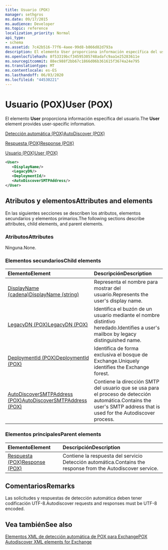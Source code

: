 ```yaml
---
title: Usuario (POX)
manager: sethgros
ms.date: 09/17/2015
ms.audience: Developer
ms.topic: reference
localization_priority: Normal
api_type:
- schema
ms.assetid: 7c42b516-77f6-4aee-99d8-b866d82d793a
description: El elemento User proporciona información específica del usuario.
ms.openlocfilehash: 8f53319bcf34595305748adafc9aa1e25283611e
ms.sourcegitcommit: 88ec988f2bb67c1866d06b361615f3674a24e795
ms.translationtype: MT
ms.contentlocale: es-ES
ms.lasthandoff: 06/03/2020
ms.locfileid: "44530221"
---
```

# <a name="user-pox"></a><span data-ttu-id="8f278-103">Usuario (POX)</span><span class="sxs-lookup"><span data-stu-id="8f278-103">User (POX)</span></span>

<span data-ttu-id="8f278-104">El elemento **User** proporciona información específica del usuario.</span><span class="sxs-lookup"><span data-stu-id="8f278-104">The **User** element provides user-specific information.</span></span> 
  
[<span data-ttu-id="8f278-105">Detección automática (POX)</span><span class="sxs-lookup"><span data-stu-id="8f278-105">AutoDiscover (POX)</span></span>](autodiscover-pox.md)
  
[<span data-ttu-id="8f278-106">Respuesta (POX)</span><span class="sxs-lookup"><span data-stu-id="8f278-106">Response (POX)</span></span>](response-pox.md)
  
[<span data-ttu-id="8f278-107">Usuario (POX)</span><span class="sxs-lookup"><span data-stu-id="8f278-107">User (POX)</span></span>](user-pox.md)
  
```xml
<User>
   <DisplayName/>
   <LegacyDN/>
   <DeploymentId/>
   <AutoDiscoverSMTPAddress/>
</User>
```

## <a name="attributes-and-elements"></a><span data-ttu-id="8f278-108">Atributos y elementos</span><span class="sxs-lookup"><span data-stu-id="8f278-108">Attributes and elements</span></span>

<span data-ttu-id="8f278-109">En las siguientes secciones se describen los atributos, elementos secundarios y elementos primarios.</span><span class="sxs-lookup"><span data-stu-id="8f278-109">The following sections describe attributes, child elements, and parent elements.</span></span>
  
### <a name="attributes"></a><span data-ttu-id="8f278-110">Atributos</span><span class="sxs-lookup"><span data-stu-id="8f278-110">Attributes</span></span>

<span data-ttu-id="8f278-111">Ninguna.</span><span class="sxs-lookup"><span data-stu-id="8f278-111">None.</span></span>
  
### <a name="child-elements"></a><span data-ttu-id="8f278-112">Elementos secundarios</span><span class="sxs-lookup"><span data-stu-id="8f278-112">Child elements</span></span>

|<span data-ttu-id="8f278-113">**Elemento**</span><span class="sxs-lookup"><span data-stu-id="8f278-113">**Element**</span></span>|<span data-ttu-id="8f278-114">**Descripción**</span><span class="sxs-lookup"><span data-stu-id="8f278-114">**Description**</span></span>|
|:-----|:-----|
|[<span data-ttu-id="8f278-115">DisplayName (cadena)</span><span class="sxs-lookup"><span data-stu-id="8f278-115">DisplayName (string)</span></span>](displayname-string.md) <br/> |<span data-ttu-id="8f278-116">Representa el nombre para mostrar del usuario.</span><span class="sxs-lookup"><span data-stu-id="8f278-116">Represents the user's display name.</span></span>  <br/> |
|[<span data-ttu-id="8f278-117">LegacyDN (POX)</span><span class="sxs-lookup"><span data-stu-id="8f278-117">LegacyDN (POX)</span></span>](legacydn-pox.md) <br/> |<span data-ttu-id="8f278-118">Identifica el buzón de un usuario mediante el nombre distintivo heredado.</span><span class="sxs-lookup"><span data-stu-id="8f278-118">Identifies a user's mailbox by legacy distinguished name.</span></span>  <br/> |
|[<span data-ttu-id="8f278-119">DeploymentId (POX)</span><span class="sxs-lookup"><span data-stu-id="8f278-119">DeploymentId (POX)</span></span>](deploymentid-pox.md) <br/> |<span data-ttu-id="8f278-120">Identifica de forma exclusiva el bosque de Exchange.</span><span class="sxs-lookup"><span data-stu-id="8f278-120">Uniquely identifies the Exchange forest.</span></span>  <br/> |
|[<span data-ttu-id="8f278-121">AutoDiscoverSMTPAddress (POX)</span><span class="sxs-lookup"><span data-stu-id="8f278-121">AutoDiscoverSMTPAddress (POX)</span></span>](autodiscoversmtpaddress-pox.md) <br/> |<span data-ttu-id="8f278-122">Contiene la dirección SMTP del usuario que se usa para el proceso de detección automática.</span><span class="sxs-lookup"><span data-stu-id="8f278-122">Contains the user's SMTP address that is used for the Autodiscover process.</span></span>  <br/> |
   
### <a name="parent-elements"></a><span data-ttu-id="8f278-123">Elementos principales</span><span class="sxs-lookup"><span data-stu-id="8f278-123">Parent elements</span></span>

|<span data-ttu-id="8f278-124">**Elemento**</span><span class="sxs-lookup"><span data-stu-id="8f278-124">**Element**</span></span>|<span data-ttu-id="8f278-125">**Descripción**</span><span class="sxs-lookup"><span data-stu-id="8f278-125">**Description**</span></span>|
|:-----|:-----|
|[<span data-ttu-id="8f278-126">Respuesta (POX)</span><span class="sxs-lookup"><span data-stu-id="8f278-126">Response (POX)</span></span>](response-pox.md) <br/> |<span data-ttu-id="8f278-127">Contiene la respuesta del servicio Detección automática.</span><span class="sxs-lookup"><span data-stu-id="8f278-127">Contains the response from the Autodiscover service.</span></span>  <br/> |
   
## <a name="remarks"></a><span data-ttu-id="8f278-128">Comentarios</span><span class="sxs-lookup"><span data-stu-id="8f278-128">Remarks</span></span>

<span data-ttu-id="8f278-129">Las solicitudes y respuestas de detección automática deben tener codificación UTF-8.</span><span class="sxs-lookup"><span data-stu-id="8f278-129">Autodiscover requests and responses must be UTF-8 encoded.</span></span>
  
## <a name="see-also"></a><span data-ttu-id="8f278-130">Vea también</span><span class="sxs-lookup"><span data-stu-id="8f278-130">See also</span></span>



[<span data-ttu-id="8f278-131">Elementos XML de detección automática de POX para Exchange</span><span class="sxs-lookup"><span data-stu-id="8f278-131">POX Autodiscover XML elements for Exchange</span></span>](pox-autodiscover-xml-elements-for-exchange.md)

